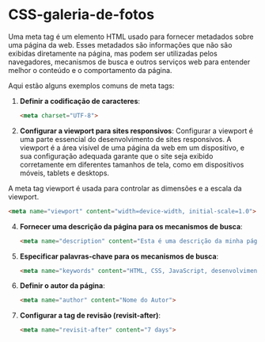 # CSS-galeria-de-fotos


Uma meta tag é um elemento HTML usado para fornecer metadados sobre uma página da web. Esses metadados são informações que não são exibidas diretamente na página, mas podem ser utilizadas pelos navegadores, mecanismos de busca e outros serviços web para entender melhor o conteúdo e o comportamento da página.

Aqui estão alguns exemplos comuns de meta tags:

1. **Definir a codificação de caracteres**:
   ```html
   <meta charset="UTF-8">
   ```

2. **Configurar a viewport para sites responsivos**:
   Configurar a viewport é uma parte essencial do desenvolvimento de sites responsivos. A viewport é a área visível de uma página da web em um dispositivo, e sua  configuração adequada garante que o site seja exibido corretamente em diferentes tamanhos de tela, como em dispositivos móveis, tablets e desktops.

A meta tag viewport é usada para controlar as dimensões e a escala da viewport.
   
   ```html
   <meta name="viewport" content="width=device-width, initial-scale=1.0">
   ```

4. **Fornecer uma descrição da página para os mecanismos de busca**:
   ```html
   <meta name="description" content="Esta é uma descrição da minha página da web.">
   ```

5. **Especificar palavras-chave para os mecanismos de busca**:
   ```html
   <meta name="keywords" content="HTML, CSS, JavaScript, desenvolvimento web">
   ```

6. **Definir o autor da página**:
   ```html
   <meta name="author" content="Nome do Autor">
   ```

7. **Configurar a tag de revisão (revisit-after)**:
   ```html
   <meta name="revisit-after" content="7 days">
   ```


